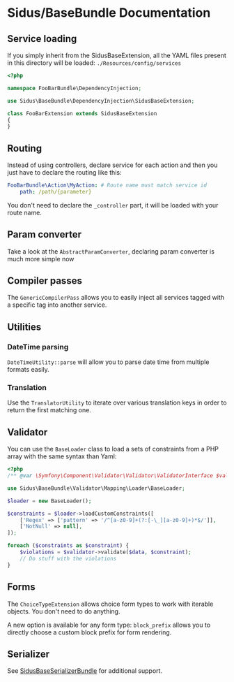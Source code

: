 Sidus/BaseBundle Documentation
==================================

## Service loading

If you simply inherit from the SidusBaseExtension, all the YAML files present in this directory will be loaded:
````./Resources/config/services````

````php
<?php

namespace FooBarBundle\DependencyInjection;

use Sidus\BaseBundle\DependencyInjection\SidusBaseExtension;

class FooBarExtension extends SidusBaseExtension
{
}
````

## Routing

Instead of using controllers, declare service for each action and then you just have to declare the routing like this:
````yaml
FooBarBundle\Action\MyAction: # Route name must match service id
    path: /path/{parameter}
````

You don't need to declare the ````_controller```` part, it will be loaded with your route name.

## Param converter

Take a look at the ````AbstractParamConverter````, declaring param converter is much more simple now

## Compiler passes

The ````GenericCompilerPass```` allows you to easily inject all services tagged with a specific tag into another
service.

## Utilities

### DateTime parsing

````DateTimeUtility::parse```` will allow you to parse date time from multiple formats easily.

### Translation

Use the ````TranslatorUtility```` to iterate over various translation keys in order to return the first matching one.

## Validator

You can use the ````BaseLoader```` class to load a sets of constraints from a PHP array with the same syntax than Yaml:

````php
<?php
/** @var \Symfony\Component\Validator\Validator\ValidatorInterface $validator */

use Sidus\BaseBundle\Validator\Mapping\Loader\BaseLoader;

$loader = new BaseLoader();

$constraints = $loader->loadCustomConstraints([
    ['Regex' => ['pattern' => '/^[a-z0-9]+(?:[-\_][a-z0-9]+)*$/']],
    ['NotNull' => null],
]);

foreach ($constraints as $constraint) {
    $violations = $validator->validate($data, $constraint);
    // Do stuff with the violations
}
````

## Forms

The ````ChoiceTypeExtension```` allows choice form types to work with iterable objects. You don't need to do anything.

A new option is available for any form type: ```block_prefix``` allows you to directly choose a custom block prefix for
form rendering.

## Serializer

See [SidusBaseSerializerBundle](https://github.com/VincentChalnot/SidusBaseSerializerBundle) for additional support.
